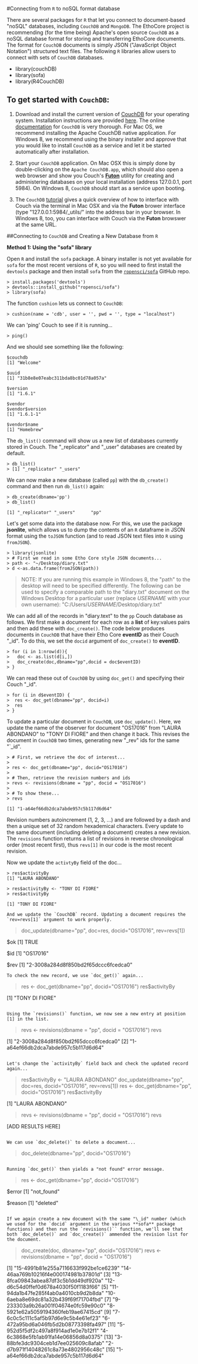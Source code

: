 #Connecting from `R` to noSQL format database

There are several packages for `R` that let you connect to document-based "noSQL" databases, including `CouchDB` and `MongoDB`. The EthoCore project is recommending (for the time being) Apache's open source `CouchDB` as a noSQL database format for storing and transferring EthoCore documents. The format for `CouchDB` documents is simply JSON ("JavaScript Object Notation") structured text files. The following `R` libraries allow users to connect with sets of `CouchDB` databases.

- library(couchDB)
- library(sofa)
- library(R4CouchDB)

## To get started with `CouchDB`:

1. Download and install the current version of [CouchDB](http://couchdb.apache.org/) for your operating system. Installation instructions are provided [here](http://docs.couchdb.org/en/1.6.1/install/index.html). The online [documentation](http://127.0.0.1:5984/_utils/docs/) for `CouchDB` is very thorough. For Mac OS, we recommend installing the Apache CouchDB native application. For Windows 8, we recommend using the binary installer and approve that you would like to install `CouchDB` as a service and let it be started automatically after installation.

2. Start your `CouchDB` application. On Mac OSX this is simply done by double-clicking on the `Apache CouchDB.app`, which should also open a web browser and show you Couch's [**Futon**](http://127.0.0.1:5984/_utils/) utility for creating and administering databases on your local installation (address 127.0.0.1, port 5984). On Windows 8, `CouchDB` should start as a service upon booting.

3. The `CouchDB` [tutorial](http://127.0.0.1:5984/_utils/docs/intro/tour.html) gives a quick overview of how to interface with Couch via the terminal in Mac OSX and via the **Futon** brower interface (type "127.0.0.1:5984/_utils/" into the address bar in your browser. In Windows 8, too, you can interface with Couch via the **Futon** browswer at the same URL.
 
##Connecting to `CouchDB` and Creating a New Database from `R`

**Method 1: Using the "sofa" library**

Open `R` and install the `sofa` package. A binary installer is not yet available for `sofa` for the most recent versions of `R`, so you will need to first install the `devtools` package and then install `sofa` from the [`ropensci/sofa`](https://github.com/ropensci/sofa) GitHub repo.

````
> install.packages('devtools')
> devtools::install_github("ropensci/sofa")
> library(sofa)
````
The function `cushion` lets us connect to `CouchDB`:

````
> cushion(name = 'cdb', user = '', pwd = '', type = "localhost")
````
We can 'ping' Couch to see if it is running...

````
> ping()
```` 

And we should see something like the following:

````
$couchdb
[1] "Welcome"

$uuid
[1] "31b8e8e07eabc311bda8bc01d78a057a"

$version
[1] "1.6.1"

$vendor
$vendor$version
[1] "1.6.1-1"

$vendor$name
[1] "Homebrew"
````

The `db_list()` command will show us a new list of databases currently stored in Couch. The "\_replicator" and "\_user" databases are created by default.

````
> db_list()
> [1] "_replicator" "_users"
````

We can now make a new database (called `pp`) with the `db_create()` command and then run `db_list()` again:

````
> db_create(dbname='pp')
> db_list()

[1] "_replicator" "_users"      "pp"
````

Let's get some data into the database now. For this, we use the package **jsonlite**, which allows us to dump the contents of an `R` dataframe in JSON format using the `toJSON` function (and to read JSON text files into `R` using `fromJSON`).


````
> library(jsonlite)
> # First we read in some Etho Core style JSON documents...
> path <- "~/Desktop/diary.txt"
> d <-as.data.frame(fromJSON(path))
````

> NOTE: If you are running this example in Windows 8, the "path" to the desktop will need to be specified differently. The following can be used to specify a comparable path to the "diary.txt" document on the Windows Desktop for a particular user (replace _USERNAME_ with your own username): "C:/Users/_USERNAME_/Desktop/diary.txt"

We can add all of the records in "diary.text" to the `pp` Couch database as follows. We first make a document for each row as a **list** of key:values pairs and then add these with `doc_create()`. The code below produces documents in `CouchDB` that have their Etho Core **eventID** as their Couch "\_id". To do this, we set the `docid` argument of `doc_create()` to **eventID**.

````
> for (i in 1:nrow(d)){
> 	doc <- as.list(d[i,]) 
> 	doc_create(doc,dbname="pp",docid = doc$eventID)
> }
````

We can read these out of `CouchDB` by using `doc_get()` and specifying their Couch "\_id".

````
> for (i in d$eventID) {
>  res <- doc_get(dbname="pp", docid=i)
>  res
> }
````

To update a particular document in `CouchDB`, use `doc_update()`. Here, we update the name of the observer for document "OS17016" from "LAURA ABONDANO" to "TONY DI FIORE" and then change it back. This revises the document in `CouchDB` two times, generating new "\_rev" ids for the same "`_id".

````
> # First, we retrieve the doc of interest...
> 
> res <- doc_get(dbname="pp", docid="OS17016")
> 
> # Then, retrieve the revision numbers and ids
> revs <- revisions(dbname = "pp", docid = "OS17016")
> 
> # To show these...
> revs

[1] "1-a64ef66db2dca7abde957c5b117d6d64"

````
Revision numbers autoincrement (1, 2, 3, ...) and are followed by a dash and then a unique set of 32 random hexademical characters. Every update to the same document (including deleting a document) creates a new revision. The `revisions` function returns a list of revisions in reverse chronological order (most recent first), thus `revs[1]` in our code is the most recent revision.

Now we update the `activtyBy` field of the doc...

````
> res$activityBy
[1] "LAURA ABONDANO"

> res$activityBy <- "TONY DI FIORE"
> res$activityBy

[1] "TONY DI FIORE"

And we update the `CouchDB` record. Updating a document requires the `rev=revs[1]` argument to work properly.

````
> doc_update(dbname="pp", doc=res, docid="OS17016", rev=revs[1])

$ok
[1] TRUE

$id
[1] "OS17016"

$rev
[1] "2-3008a284d8f850bd2f65dccc6fcedca0"
````
To check the new record, we use `doc_get()` again...

````
> res <- doc_get(dbname="pp", docid="OS17016")
> res$activityBy

[1] "TONY DI FIORE"
````

Using the `revisions()` function, we now see a new entry at position [1] in the list.

````
> revs <- revisions(dbname = "pp", docid = "OS17016")
> revs

[1] "2-3008a284d8f850bd2f65dccc6fcedca0"
[2] "1-a64ef66db2dca7abde957c5b117d6d64"

````

Let's change the `activityBy` field back and check the updated record again...

````
> res$activityBy <- "LAURA ABONDANO"
> doc_update(dbname="pp", doc=res, docid="OS17016", rev=revs[1])
> res <- doc_get(dbname="pp", docid="OS17016")
> res$activityBy

[1] "LAURA ABONDANO"

> revs <- revisions(dbname = "pp", docid = "OS17016")
> revs

[ADD RESULTS HERE]

````

We can use `doc_delete()` to delete a document...

````
> doc_delete(dbname="pp", docid="OS17016")
````

Running `doc_get()` then yields a "not found" error message.

````
> res <- doc_get(dbname="pp", docid="OS17016")

$error
[1] "not_found"

$reason
[1] "deleted"
````

If we again create a new document with the same "\_id" number (which we used for the `docid` argument in the various **sofa** package functions) and then run the `revisions()`` function, we'll see that both `doc_delete()` and `doc_create()` ammended the revision list for the document.

````
> doc_create(doc, dbname="pp", docid="OS17016")
> revs <- revisions(dbname = "pp", docid = "OS17016")

[1] "15-4991b81e255a7116633f992be1ce6239" "14-46aa769b10216f4e000174981b37801d"
[3] "13-8fca09843abea87df3c5b1dd49df920a" "12-d6c54d0ffef0d678a4030f50f1183f66"
[5] "11-94da1b47fe285f4ab0a4010cb9d2b8da" "10-6aeba8e69dc81a32b439f69f71704fbd"
[7] "9-233303a9b26a001f04674e0fc59e90c0"  "8-5921e62a5059194360feb19ae67415cd" 
[9] "7-6c0c5c111c5af5b97d6e9c5b4e61ef23"  "6-472a95bd6a046fb5d2b08773398fa497"
[11] "5-952d5f5df2c497a8f914ad1e0e7b12f1"  "4-6c3868e5fb1ab91fa14e06856d8a0375"
[13] "3-88bfe3dc9304ceb1d7ee025609c8afab"  "2-d7b971f14048261c8a73e4802956c48c"
[15] "1-a64ef66db2dca7abde957c5b117d6d64" 
````